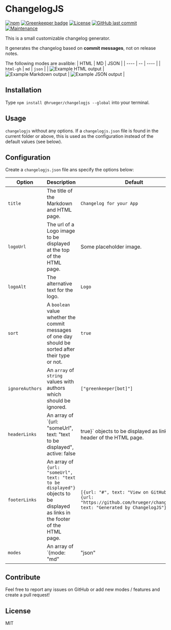 # ChangelogJS

[![npm](https://img.shields.io/npm/v/changelogjs)](https://npmjs.com/package/changelogjs)
[![Greenkeeper badge](https://badges.greenkeeper.io/hrueger/changelogjs.svg)](https://greenkeeper.io/)
[![License](https://img.shields.io/badge/License-MIT-blue)](./LICENSE.md)
[![GitHub last commit](https://img.shields.io/github/last-commit/hrueger/changelogjs?color=brightgreen)](https://github.com/hrueger/changelogjs/commits)
[![Maintenance](https://img.shields.io/maintenance/yes/2020)](https://github.com/hrueger/changelogjs/commits)

This is a small customizable changelog generator.

It generates the changelog based on **commit messages**, not on release notes.

The following modes are avalible:
| HTML | MD | JSON |
| ---- | -- | ---- |
| `html-gh` | `md` | `json` |
| ![Example HTML output](./example_html_output.png) | ![Example Markdown output](./example_md_output.png) | ![Example JSON output](./example_json_output.png) |

## Installation
Type `npm install @hrueger/changelogjs --global` into your terminal.

## Usage
`changelogjs` without any options. If a `changelogjs.json` file is found in the current folder or above, this is used as the configuration instead of the default values (see below).

## Configuration
Create a `changelogjs.json` file ans specify the options below:

| Option | Description | Default |
| ------ | ----------- | ------- |
| `title` | The title of the Markdown and HTML page. | `Changelog for your App` |
| `logoUrl` | The url of a Logo image to be displayed at the top of the HTML page. | Some placeholder image. |
| `logoAlt` | The alternative text for the logo. | `Logo` |
| `sort` | A `boolean` value whether the commit messages of one day should be sorted after their type or not. | `true` |
| `ignoreAuthors` | An `array` of `string` values with authors which should be ignored. | `["greenkeeper[bot]"]` |
| `headerLinks` | An array of `{url: "someUrl", text: "text to be displayed", active: false|true}` objects to be displayed as links in the header of the HTML page. | `[{url: "/", text: "Docs"}, {url: "#", text: "Changelog", active: true}]` |
| `footerLinks` | An array of `{url: "someUrl", text: "text to be displayed"}` objects to be displayed as links in the footer of the HTML page. | `[{url: "#", text: "View on GitHub"}, {url: "https://github.com/hrueger/changelogjs", text: "Generated by ChangelogJS"}]` |
| `modes` | An array of `{mode: "md"|"json"|"html-gh", file: "someFileName.ext"}` objects defining which output files with which modes should be generated. See above for the avalible modes. | `[{mode: "md", file: "CHANGELOG.md"}, {mode: "json", file: "CHANGELOG.json"}, {mode: "html-gh", file: "CHANGELOG.html"}]` |

## Contribute
Feel free to report any issues on GitHub or add new modes / features and create a pull request!

## License
MIT
